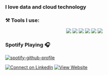 <!--
chasinggreg/chasinggreg is a special repository: its README.md will appear on your profile!
-->
### I love data and cloud technology

### ⚒ Tools I use:
<p align="center">
<img src="https://img.shields.io/badge/Microsoft%20SQL%20Server-%2312100E.svg?logo=microsoft-sql-server&logoColor=red&style=for-the-badge">
<img src="https://img.shields.io/badge/Visual%20Studio%20Code-%2312100E.svg?logo=visual-studio-code&style=for-the-badge&logoColor=blue">
<img src="https://img.shields.io/badge/Visual%20Studio-%2312100E.svg?logo=visual-studio&style=for-the-badge&logoColor=purple">
<img src="https://img.shields.io/badge/PowerBI-black?logo=Power%20BI&logoColor=yellow&style=for-the-badge">
<img src="https://img.shields.io/badge/Git-%2312100E.svg?logo=git&style=for-the-badge">
<img src="https://img.shields.io/badge/GitHub-black?logo=GitHub&style=for-the-badge">
</p>

### Spotify Playing 🎧
[![spotify-github-profile](https://spotify-github-profile.vercel.app/api/view?uid=gncsmith&cover_image=true&theme=default&show_offline=false&background_color=121212&interchange=false&bar_color_cover=false)](https://github.com/kittinan/spotify-github-profile)
<br>
<p align="center">

[![Connect on LinkedIn](https://img.shields.io/badge/connect-%230077B5.svg?&style=for-the-badge&logo=linkedin)](https://www.linkedin.com/in/chasinggreg/)
[![View Website](https://img.shields.io/badge/website-8A2BE2.svg?&style=for-the-badge&logo=website&logoColor=white)](https://chasinggreg.com/)

</p>
<br />
